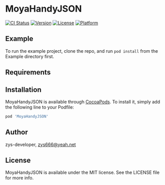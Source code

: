 # MoyaHandyJSON

[![CI Status](https://img.shields.io/travis/zys-developer/MoyaHandyJSON.svg?style=flat)](https://travis-ci.org/zys-developer/MoyaHandyJSON)
[![Version](https://img.shields.io/cocoapods/v/MoyaHandyJSON.svg?style=flat)](https://cocoapods.org/pods/MoyaHandyJSON)
[![License](https://img.shields.io/cocoapods/l/MoyaHandyJSON.svg?style=flat)](https://cocoapods.org/pods/MoyaHandyJSON)
[![Platform](https://img.shields.io/cocoapods/p/MoyaHandyJSON.svg?style=flat)](https://cocoapods.org/pods/MoyaHandyJSON)

## Example

To run the example project, clone the repo, and run `pod install` from the Example directory first.

## Requirements

## Installation

MoyaHandyJSON is available through [CocoaPods](https://cocoapods.org). To install
it, simply add the following line to your Podfile:

```ruby
pod 'MoyaHandyJSON'
```

## Author

zys-developer, zys666@yeah.net

## License

MoyaHandyJSON is available under the MIT license. See the LICENSE file for more info.

